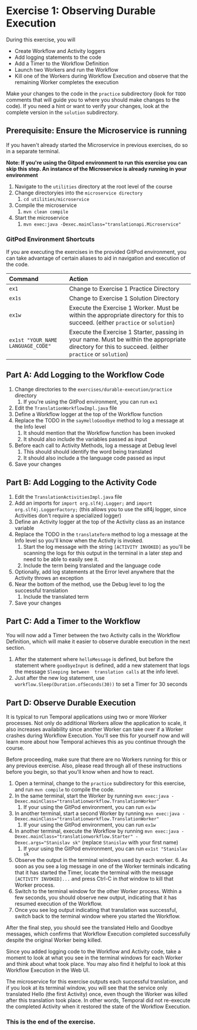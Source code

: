# Exercise 1: Observing Durable Execution

During this exercise, you will

- Create Workflow and Activity loggers
- Add logging statements to the code
- Add a Timer to the Workflow Definition
- Launch two Workers and run the Workflow
- Kill one of the Workers during Workflow Execution and observe that the remaining Worker completes the execution

Make your changes to the code in the `practice` subdirectory (look for `TODO` comments that will guide you to where you should make changes to the code). If you need a hint or want to verify your changes, look at the complete version in the `solution` subdirectory.

## Prerequisite: Ensure the Microservice is running

If you haven't already started the Microservice in previous exercises, do so in
a separate terminal.

**Note: If you're using the Gitpod environment to run this exercise you can
skip this step. An instance of the Microservice is already running in your
environment**

1. Navigate to the `utilities` directory at the root level of the course
2. Change directoryies into the `microservice directory`
   1. `cd utilities/microservice`
3. Compile the microservice
   1. `mvn clean compile`
4. Start the microservice
   1. `mvn exec:java -Dexec.mainClass="translationapi.Microservice"`

### GitPod Environment Shortcuts

If you are executing the exercises in the provided GitPod environment, you
can take advantage of certain aliases to aid in navigation and execution of
the code.

| Command                           | Action                                                                                                                                                |
| :-------------------------------- | :---------------------------------------------------------------------------------------------------------------------------------------------------- |
| `ex1`                             | Change to Exercise 1 Practice Directory                                                                                                               |
| `ex1s`                            | Change to Exercise 1 Solution Directory                                                                                                               |
| `ex1w`                            | Execute the Exercise 1 Worker. Must be within the appropriate directory for this to succeed. (either `practice` or `solution`)                        |
| `ex1st "YOUR_NAME LANGUAGE_CODE"` | Execute the Exercise 1 Starter, passing in your name. Must be within the appropriate directory for this to succeed. (either `practice` or `solution`) |

## Part A: Add Logging to the Workflow Code

1. Change directories to the `exercises/durable-execution/practice` directory
   1. If you're using the GitPod environment, you can run `ex1`
1. Edit the `TranslationWorkflowImpl.java` file
1. Define a Workflow logger at the top of the Workflow function
1. Replace the TODO in the `sayHelloGoodbye` method to log a message at the Info level
   1. It should mention that the Workflow function has been invoked
   2. It should also include the variables passed as input
1. Before each call to Activity Methods, log a message at Debug level
   1. This should should identify the word being translated
   2. It should also include a the language code passed as input
1. Save your changes

## Part B: Add Logging to the Activity Code

1. Edit the `TranslationActivitiesImpl.java` file
2. Add an imports for `import org.slf4j.Logger;` and `import org.slf4j.LoggerFactory;` (this allows you to use the slf4j logger, since Activities don't require a specialized logger)
3. Define an Activity logger at the top of the Activity class as an instance variable
4. Replace the TODO in the `translateTerm` method to log a message at the Info level so you'll know when the Activity is invoked.
   1. Start the log message with the string `[ACTIVITY INVOKED]` as you'll be scanning the logs for this output in the terminal in a later step and need to be able to easily see it.
   2. Include the term being translated and the language code
5. Optionally, add log statements at the Error level anywhere that the Activity throws an exception
6. Near the bottom of the method, use the Debug level to log the successful translation
   1. Include the translated term
7. Save your changes

## Part C: Add a Timer to the Workflow

You will now add a Timer between the two Activity calls in the Workflow Definition, which will make it easier to observe durable execution in the next section.

1. After the statement where `helloMessage` is defined, but before the statement where
   `goodbyeInput` is defined, add a new statement that logs the message `Sleeping between 
translation calls` at the info level.
2. Just after the new log statement, use `workflow.Sleep(Duration.ofSeconds(30))` to set a Timer for 30 seconds

## Part D: Observe Durable Execution

It is typical to run Temporal applications using two or more Worker processes. Not only do additional Workers allow the application to scale, it also increases availability since another Worker can take over if a Worker crashes during Workflow Execution. You'll see this for yourself now and will learn more about how Temporal achieves this as you continue through the course.

Before proceeding, make sure that there are no Workers running for this or any previous exercise. Also, please read through all of these instructions before you begin, so that you'll know when and how to react.

1. Open a terminal, change to the `practice` subdirectory for this exercise, and run `mvn compile` to compile the code.
2. In the same terminal, start the Worker by running `mvn exec:java -Dexec.mainClass="translationworkflow.TranslationWorker"`
   1. If your using the GitPod environment, you can run `ex1w`
3. In another terminal, start a second Worker by running `mvn exec:java -Dexec.mainClass="translationworkflow.TranslationWorker"`
   1. If your using the GitPod environment, you can run `ex1w`
4. In another terminal, execute the Workflow by running `mvn exec:java -Dexec.mainClass="translationworkflow.Starter" -Dexec.args="Stanislav sk"` (replace `Stanislav` with your first name)
   1. If your using the GitPod environment, you can run `ex1st "Stanislav sk`
5. Observe the output in the terminal windows used by each worker. 6. As soon as you see a log message in one of the Worker terminals indicating that it has started the Timer, locate the terminal with the message `[ACTIVITY INVOKED]...` and press Ctrl-C in _that_ window to kill that Worker process.
6. Switch to the terminal window for the other Worker process. Within a few seconds, you should observe new output, indicating that it has resumed execution of the Workflow.
7. Once you see log output indicating that translation was successful, switch back to the terminal window where you started the Workflow.

After the final step, you should see the translated Hello and Goodbye messages, which confirms that Workflow Execution completed successfully despite the original Worker being killed.

Since you added logging code to the Workflow and Activity code, take a moment to look at what you see in the terminal windows for each Worker and think about what took place. You may also find it helpful to look at this Workflow Execution in the Web UI.

The microservice for this exercise outputs each successful translation, and if you look at its terminal window, you will see that the service only translated Hello (the first Activity) once, even though the Worker was killed after this translation took place. In other words, Temporal did not re-execute the completed Activity when it restored the state of the Workflow Execution.

### This is the end of the exercise.
